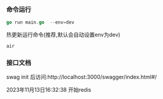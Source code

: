 ### 命令运行
```go
go run main.go  --env=dev
```
热更新运行命令(推荐,默认会自动设置env为dev)
```go
air
```
### 接口文档

swag init 后访问:http://localhost:3000/swagger/index.html#/

2023年11月13日16:32:38 开始redis